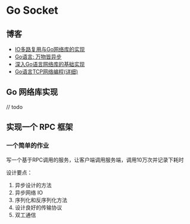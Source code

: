
# Go Socket

## 博客

- [IO多路复用与Go网络库的实现](https://ninokop.github.io/2018/02/18/go-net/)
- [Go语言: 万物皆异步](https://blog.csdn.net/neosmith/article/details/78884129)
- [深入Go语言网络库的基础实现](http://skoo.me/go/2014/04/21/go-net-core)
- [Go语言TCP网络编程(详细)](https://www.iminho.me/wiki/docs/gopher-reading-list/gocn-2018-03-read-7.md)

## Go 网络库实现

// todo

## 实现一个 RPC 框架

### 一个简单的作业

写一个基于RPC调用的服务，让客户端调用服务端，调用10万次并记录下耗时

设计要点：

1. 异步设计的方法
2. 异步网络 IO
3. 序列化和反序列化方法
4. 设计良好的传输协议
5. 双工通信


